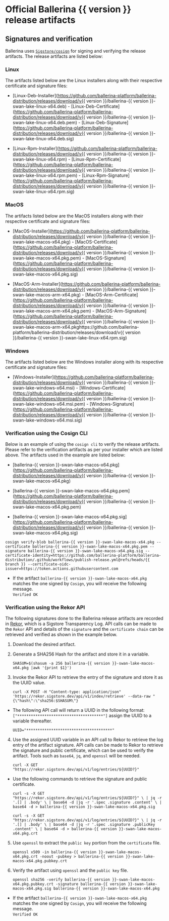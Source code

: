 # Official Ballerina {{ version }} release artifacts


## Signatures and verification

Ballerina uses [`Sigstore/cosign`](https://github.com/sigstore/cosign) for signing and verifying the release artifacts. The release artifacts are listed below:


### Linux

The artifacts listed below are the Linux installers along with their respective certificate and signature files:

- [Linux-Deb-Installer](https://github.com/ballerina-platform/ballerina-distribution/releases/download/v{{ version }}/ballerina-{{ version }}-swan-lake-linux-x64.deb)  - [Linux-Deb-Certificate](https://github.com/ballerina-platform/ballerina-distribution/releases/download/v{{ version }}/ballerina-{{ version }}-swan-lake-linux-x64.deb.pem)  - [Linux-Deb-Signature](https://github.com/ballerina-platform/ballerina-distribution/releases/download/v{{ version }}/ballerina-{{ version }}-swan-lake-linux-x64.deb.sig)

- [Linux-Rpm-Installer](https://github.com/ballerina-platform/ballerina-distribution/releases/download/v{{ version }}/ballerina-{{ version }}-swan-lake-linux-x64.rpm)  - [Linux-Rpm-Certificate](https://github.com/ballerina-platform/ballerina-distribution/releases/download/v{{ version }}/ballerina-{{ version }}-swan-lake-linux-x64.rpm.pem)  - [Linux-Rpm-Signature](https://github.com/ballerina-platform/ballerina-distribution/releases/download/v{{ version }}/ballerina-{{ version }}-swan-lake-linux-x64.rpm.sig)


### MacOS

The artifacts listed below are the MacOS installers along with their respective certificate and signature files:

- [MacOS-Installer](https://github.com/ballerina-platform/ballerina-distribution/releases/download/v{{ version }}/ballerina-{{ version }}-swan-lake-macos-x64.pkg)  - [MacOS-Certificate](https://github.com/ballerina-platform/ballerina-distribution/releases/download/v{{ version }}/ballerina-{{ version }}-swan-lake-macos-x64.pkg.pem)  - [MacOS-Signature](https://github.com/ballerina-platform/ballerina-distribution/releases/download/v{{ version }}/ballerina-{{ version }}-swan-lake-macos-x64.pkg.sig)

- [MacOS-Arm-Installer](https://github.com/ballerina-platform/ballerina-distribution/releases/download/v{{ version }}/ballerina-{{ version }}-swan-lake-macos-arm-x64.pkg)  - [MacOS-Arm-Certificate](https://github.com/ballerina-platform/ballerina-distribution/releases/download/v{{ version }}/ballerina-{{ version }}-swan-lake-macos-arm-x64.pkg.pem)  - [MacOS-Arm-Signature](https://github.com/ballerina-platform/ballerina-distribution/releases/download/v{{ version }}/ballerina-{{ version }}-swan-lake-macos-arm-x64.pkghttps://github.com/ballerina-platform/ballerina-distribution/releases/download/v{{ version }}/ballerina-{{ version }}-swan-lake-linux-x64.rpm.sig)


### Windows

The artifacts listed below are the Windows installer along with its respective certificate and signature files:

- [Windows-Installer](https://github.com/ballerina-platform/ballerina-distribution/releases/download/v{{ version }}/ballerina-{{ version }}-swan-lake-windows-x64.msi)  - [Windows-Certificate](https://github.com/ballerina-platform/ballerina-distribution/releases/download/v{{ version }}/ballerina-{{ version }}-swan-lake-windows-x64.msi.pem)  - [Windows-Signature](https://github.com/ballerina-platform/ballerina-distribution/releases/download/v{{ version }}/ballerina-{{ version }}-swan-lake-windows-x64.msi.sig)


### Verification using the Cosign CLI

Below is an example of using the `cosign cli` to verify the release artifacts. Please refer to the verification artifacts as per your installer which are listed above. The artifacts used in the example are listed below:

- [ballerina-{{ version }}-swan-lake-macos-x64.pkg](https://github.com/ballerina-platform/ballerina-distribution/releases/download/v{{ version }}/ballerina-{{ version }}-swan-lake-macos-x64.pkg)

- [ballerina-{{ version }}-swan-lake-macos-x64.pkg.pem](https://github.com/ballerina-platform/ballerina-distribution/releases/download/v{{ version }}/ballerina-{{ version }}-swan-lake-macos-x64.pkg.pem)

- [ballerina-{{ version }}-swan-lake-macos-x64.pkg.sig](https://github.com/ballerina-platform/ballerina-distribution/releases/download/v{{ version }}/ballerina-{{ version }}-swan-lake-macos-x64.pkg.sig)

```
cosign verify-blob ballerina-{{ version }}-swan-lake-macos-x64.pkg --certificate ballerina-{{ version }}-swan-lake-macos-x64.pkg.pem --signature ballerina-{{ version }}-swan-lake-macos-x64.pkg.sig --certificate-identity=https://github.com/ballerina-platform/ballerina-distribution/.github/workflows/publish-release.yml@refs/heads/{{ branch }} --certificate-oidc-issuer=https://token.actions.githubusercontent.com
```
- If the artifact `ballerina-{{ version }}-swan-lake-macos-x64.pkg` matches the one signed by `Cosign`, you will receive the following message.       
    `Verified OK`


### Verification using the Rekor API

The following signatures done to the Ballerina release artifacts are recorded in [Rekor](https://github.com/sigstore/rekor), which is a Sigstore Transparency Log. API calls can be made to the `Rekor` API and details of the `signature` and the `certificate chain` can be retrieved and verified as shown in the example below.

1. Download the desired artifact.
2. Generate a SHA256 Hash for the artifact and store it in a variable.

     `SHASUM=$(shasum -a 256 ballerina-{{ version }}-swan-lake-macos-x64.pkg |awk '{print $1}')`
    
3. Invoke the Rekor API to retrieve the entry of the signature and store it as the UUID value.
 
    `curl -X POST -H "Content-type: application/json" 'https://rekor.sigstore.dev/api/v1/index/retrieve' --data-raw "{\"hash\":\"sha256:$SHASUM\"}`
    
 - The following API call will return a UUID in the following format: `["**************************************"]` assign the UUID to a variable thereafter.

    `UUID="**************************************"`
4. Use the assigned UUID variable in an API call to Rekor to retrieve the log entry of the artifact signature. API calls can be made to Rekor to retrieve the signature and public certificate, which can be used to verify the artifact. Tools such as `base64`, `jq`, and `openssl` will be needed.

     `curl -X GET "https://rekor.sigstore.dev/api/v1/log/entries/${UUID?}"`

- Use the following commands to retrieve the signature and public certificate.
    
    `curl -s -X GET "https://rekor.sigstore.dev/api/v1/log/entries/${UUID?}" \
  | jq -r '.[] | .body' \
  | base64 -d |jq -r '.spec .signature .content' \
  | base64 -d > ballerina-{{ version }}-swan-lake-macos-x64.pkg.sig`

    `curl -s -X GET "https://rekor.sigstore.dev/api/v1/log/entries/${UUID?}" \
  | jq -r '.[] | .body' \
  | base64 -d |jq -r '.spec .signature .publicKey .content' \
  | base64 -d > ballerina-{{ version }}-swan-lake-macos-x64.pkg.crt`

5. Use `openssl` to extract the `public key` portion from the `certificate` file.

    `openssl x509 -in ballerina-{{ version }}-swan-lake-macos-x64.pkg.crt -noout -pubkey > ballerina-{{ version }}-swan-lake-macos-x64.pkg.pubkey.crt`

6. Verify the artifact using `openssl` and the `public key` file.
    
    `openssl sha256 -verify ballerina-{{ version }}-swan-lake-macos-x64.pkg.pubkey.crt -signature ballerina-{{ version }}-swan-lake-macos-x64.pkg.sig ballerina-{{ version }}-swan-lake-macos-x64.pkg`

- If the artifact `ballerina-{{ version }}-swan-lake-macos-x64.pkg` matches the one signed by `Cosign`, you will receive the following message.       
    `Verified OK`
